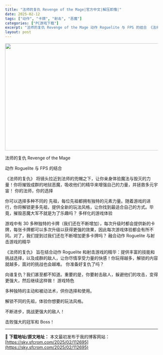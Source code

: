 ```yaml
---
title: "法师的复仇 Revenge of the Mage|官方中文|解压即撸|"
date: 2025-02-12
tags: ["动作", "卡牌", "射击", "恶魔"]
categories: ["PC游戏下载"]
excerpt: "法师的复仇 Revenge of the Mage 动作 Roguelite 与 FPS 的结合 《法师的复仇》 将镜头拉近到法师的兜帽之下，让你亲身体验魔法与毁灭的力量！你将摧毁成群的地狱恶魔，吸收他们的精华来增强自己的力量，并拯救多元宇宙！ 你的法师，你的选择 你可以选择多种不同的 先祖，每位先&hellip;"
layout: post
---
```


<img class="aligncenter size-full wp-image-112686" src="https://sky.sfcrom.com/wp-content/uploads/2025/02/2025021215313697.webp" alt="" width="616" height="353" />

法师的复仇 Revenge of the Mage

动作 Roguelite 与 FPS 的结合

《法师的复仇》 将镜头拉近到法师的兜帽之下，让你亲身体验魔法与毁灭的力量！你将摧毁成群的地狱恶魔，吸收他们的精华来增强自己的力量，并拯救多元宇宙！
你的法师，你的选择

你可以选择多种不同的 先祖，每位先祖都拥有独特的元素力量。随着游戏的进行，你将解锁更多先祖，提供全新的玩法风格，让你找到最适合自己的方式。毕竟，摧毁恶魔大军不就是为了乐趣吗？
多样化的游戏体验

游戏中有 30 多种独特的卡牌（我们还在不断增加），每次升级时都会提供新的卡牌，每张卡牌都可以多次升级以获得更强的效果，因此每次游戏体验都会有所不同。对了，我们提到过我们还在不断增加更多卡牌吗？
融合动作 Roguelite 与射击游戏的精华

《法师的复仇》 旨在结合动作 Roguelite 和射击游戏的精华：提供丰富的技能和挑战选择，以及成群的敌人，让你尽情享受力量的快感！你玩得越多，解锁的内容就越多，面对的挑战也会越难。
你准备好复仇了吗？

向谁复仇？我们甚至都不知道。重要的是，你要射击敌人，躲避他们的攻击，变得更强大，然后继续这样做！
游戏特色

多种独特的主动和被动法术，供你选择和使用。

解锁不同的先祖，体验你想要的玩法风格。

不断进步，挑战更强大的敌人！

击败强大的冠军和 Boss！

---
📖 **下载地址/原文地址：** 本文最初发布于我的博客网站：[https://sky.sfcrom.com/2025/02/112695](https://sky.sfcrom.com/2025/02/112695)
